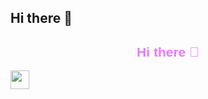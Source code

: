 ## Hi there 👋
<h2 style="font-family: 'Lilita One', sans-serif; color: #eb76ff; text-align: center;">Hi there 👋</h2>

<a href="https://discord.gg/QMK6YAZ2UQ">
  <img src="https://www.svgrepo.com/show/331368/discord-v2.svg" width="30" height="30" />
</a>
 